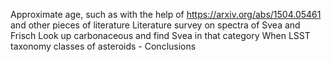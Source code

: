 Approximate age, such as with the help of https://arxiv.org/abs/1504.05461 and other pieces of literature
Literature survey on spectra of Svea and Frisch
Look up carbonaceous and find Svea in that category
When LSST taxonomy classes of asteroids - Conclusions